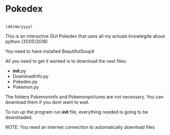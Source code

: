 # Pokedex
                                                                                   (dd/mm/yyyy)
This is an interactive GUI Pokedex that uses all my actuals knowlegde about python (31/05/2018)

You need to have installed BeautifulSoup4

All you need to get it worked is to download the next files:
  - __init__.py
  - DownloadInfo.py
  - Pokedex.py
  - Pokemon.py

The folders Pokemoninfo and Pokemonpictures are not necessary. You can download them if you dont want to wait.

To run up the program run __init__ file, everything needed is going to be downloaded.

NOTE: You need an internet connection to automatically download files

